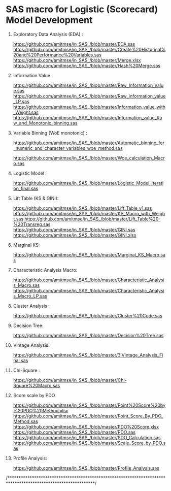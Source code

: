 # SAS macro for Logistic (Scorecard) Model Development

1. Exploratory Data Analysis (EDA) : 
      
      https://github.com/amitmse/in_SAS_/blob/master/EDA.sas
      https://github.com/amitmse/in_SAS_/blob/master/Create%20Historical%20and%20Performance%20Variables.sas
      https://github.com/amitmse/in_SAS_/blob/master/Merge.xlsx
      https://github.com/amitmse/in_SAS_/blob/master/Hash%20Merge.sas
    
2. Information Value :    

      https://github.com/amitmse/in_SAS_/blob/master/Raw_Information_Value.sas
      https://github.com/amitmse/in_SAS_/blob/master/Raw_information_value_LP.sas
      https://github.com/amitmse/in_SAS_/blob/master/Information_value_with_Weight.sas
      https://github.com/amitmse/in_SAS_/blob/master/Information_value_Raw_and_Monotonic_binning.sas

3. Variable Binning (WoE monotonic) :

      https://github.com/amitmse/in_SAS_/blob/master/Automatic_binning_for_numeric_and_character_variables_woe_method.sas
      
      https://github.com/amitmse/in_SAS_/blob/master/Woe_calculation_Macro.sas

4. Logistic Model :

      https://github.com/amitmse/in_SAS_/blob/master/Logistic_Model_Iteration_final.sas

5. Lift Table (KS & GINI):

      https://github.com/amitmse/in_SAS_/blob/master/Lift_Table_v1.sas
      https://github.com/amitmse/in_SAS_/blob/master/KS_Macro_with_Weight.sas
      https://github.com/amitmse/in_SAS_/blob/master/Lift_Table%20-%20Transreg.sas
      https://github.com/amitmse/in_SAS_/blob/master/GINI.sas
      https://github.com/amitmse/in_SAS_/blob/master/GINI.xlsx

6. Marginal KS:

      https://github.com/amitmse/in_SAS_/blob/master/Marginal_KS_Macro.sas

7. Characteristic Analysis Macro:

      https://github.com/amitmse/in_SAS_/blob/master/Characteristic_Analysis_Macro.sas
      https://github.com/amitmse/in_SAS_/blob/master/Characteristic_Analysis_Macro_LP.sas

8. Cluster Analysis : 

      https://github.com/amitmse/in_SAS_/blob/master/Cluster%20Code.sas

9. Decision Tree:

      https://github.com/amitmse/in_SAS_/blob/master/Decision%20Tree.sas

10. Vintage Analysis:

      https://github.com/amitmse/in_SAS_/blob/master/3.Vintage_Analysis_Final.sas

11. Chi-Square :

      https://github.com/amitmse/in_SAS_/blob/master/Chi-Square%20Macro.sas

12. Score scale by PDO

      https://github.com/amitmse/in_SAS_/blob/master/Point%20Score%20by%20PDO%20Method.xlsx
      https://github.com/amitmse/in_SAS_/blob/master/Point_Score_By_PDO_Method.sas
      https://github.com/amitmse/in_SAS_/blob/master/PDO%20Score.xlsx
      https://github.com/amitmse/in_SAS_/blob/master/PDO.sas
      https://github.com/amitmse/in_SAS_/blob/master/PDO_Calculation.sas
      https://github.com/amitmse/in_SAS_/blob/master/Scale_Score_by_PDO.sas
      
13. Profile Analysis:

      https://github.com/amitmse/in_SAS_/blob/master/Profile_Analysis.sas


/***************************************************************************************************************/
